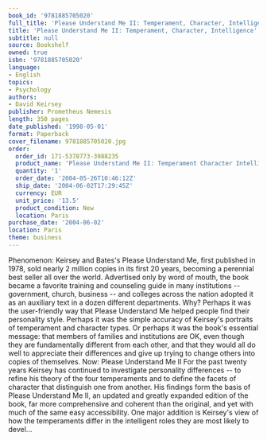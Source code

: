```yaml
---
book_id: '9781885705020'
full_title: 'Please Understand Me II: Temperament, Character, Intelligence'
title: 'Please Understand Me II: Temperament, Character, Intelligence'
subtitle: null
source: Bookshelf
owned: true
isbn: '9781885705020'
language:
- English
topics:
- Psychology
authors:
- David Keirsey
publisher: Prometheus Nemesis
length: 350 pages
date_published: '1998-05-01'
format: Paperback
cover_filename: 9781885705020.jpg
order:
  order_id: 171-5378773-3988235
  product_name: 'Please Understand Me II: Temperament Character Intelligence'
  quantity: '1'
  order_date: '2004-05-26T10:46:12Z'
  ship_date: '2004-06-02T17:29:45Z'
  currency: EUR
  unit_price: '13.5'
  product_condition: New
  location: Paris
purchase_date: '2004-06-02'
location: Paris
theme: business
---
```

Phenomenon: Keirsey and Bates's Please Understand Me, first published in 1978, sold nearly 2 million copies in its first 20 years, becoming a perennial best seller all over the world. Advertised only by word of mouth, the book became a favorite training and counseling guide in many institutions -- government, church, business -- and colleges across the nation adopted it as an auxiliary text in a dozen different departments. Why? Perhaps it was the user-friendly way that Please Understand Me helped people find their personality style. Perhaps it was the simple accuracy of Keirsey's portraits of temperament and character types. Or perhaps it was the book's essential message: that members of families and institutions are OK, even though they are fundamentally different from each other, and that they would all do well to appreciate their differences and give up trying to change others into copies of themselves.
Now: Please Understand Me II
For the past twenty years Keirsey has continued to investigate personality differences -- to refine his theory of the four temperaments and to define the facets of character that distinguish one from another. His findings form the basis of Please Understand Me II, an updated and greatly expanded edition of the book, far more comprehensive and coherent than the original, and yet with much of the same easy accessibility. One major addition is Keirsey's view of how the temperaments differ in the intelligent roles they are most likely to devel...
